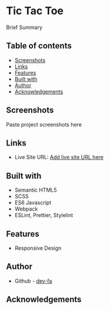 # Tic Tac Toe

Brief Summary

## Table of contents

- [Screenshots](#screenshots)
- [Links](#links)
- [Features](#features)
- [Built with](#built-with)
- [Author](#author)
- [Acknowledgements](#acknowledgements)

## Screenshots

Paste project screenshots here

## Links

- Live Site URL: [Add live site URL here](https://your-live-site-url.com)

## Built with

- Semantic HTML5
- SCSS
- ES6 Javascript
- Webpack
- ESLint, Prettier, Stylelint

## Features

- Responsive Design

## Author

- Github - [dev-fa](https://github.com/dev-fa)

## Acknowledgements
